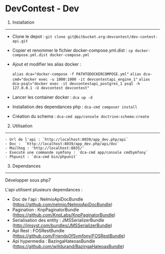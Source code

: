 DevContest - Dev
========================


1) Installation
----------------------------------

- Clone le depot : `git clone git@bitbucket.org:devcontest/dev-contest-api.git`
- Copier et renommer le fichier docker-compose.yml.dist : `cp docker-compose.yml.dist docker-compose.yml`
- Ajout et modifier les alias docker :
    
    `alias dca="docker-compose -f PATHTODOCKERCOMPOSE.yml"`
    `alias dca-cmd="docker exec -u 1000:1000 -it devcontestapi_engine_1"`
    `alias dca-psql="docker exec -it devcontestapi_postgres_1 psql -h 127.0.0.1 -U devcontest devcontest"`

- Lancer les container docker : `dca up -d`
- Installation des dependances php : `dca-cmd composer install`
- Création du schema : `dca-cmd app/console doctrine:schema:create`


2) Utilisation
----------------------------------

    - Url de l'api : `http://localhost:8039/app_dev.php/api`
    - Doc :  `http://localhost:8039/app_dev.php/api/doc`
    - Mailhog : 'http://localhost:8035/'
    - Executé une commande symfony : `dca-cmd app/console cmdSymfony`
    - Phpunit : `dca-cmd bin/phpunit`

3) Dependances
----------------------------------

Développer sous php7

L'api utilisent plusieurs dependances :

- Doc de l'api : NelmioApiDocBundle (https://github.com/nelmio/NelmioApiDocBundle)
- Pagination : KnpPaginatorBundle (https://github.com/KnpLabs/KnpPaginatorBundle)
- Serialisation des entity : JMSSerializerBundle (http://jmsyst.com/bundles/JMSSerializerBundle)
- Api Rest : FOSRestBundle (https://github.com/FriendsOfSymfony/FOSRestBundle)
- Api hypermedia : BazingaHateoasBundle (https://github.com/willdurand/BazingaHateoasBundle)